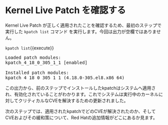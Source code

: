 # Kernel Live Patch を確認する


Kernel Live Patch が正しく適用されたことを確認するため、最初のステップで実行した `kpatch list` コマンド を実行します。今回は出力が空欄ではありません。

`kpatch list`{{execute}}

<pre class="file">
Loaded patch modules:
kpatch_4_18_0_305_1_1 [enabled]

Installed patch modules:
kpatch_4_18_0_305_1_1 (4.18.0-305.el8.x86_64)
</pre>

この出力から、前のステップでインストールしたkpatchはシステムへ適用され、有効化されていることがわかります。これでシステムは実行中のカーネルに対してクリティカルなCVEを解決するための更新されました。

次のステップでは、適用されたkpatchでどのCVEが解決されたのか、そしてCVEおよびその緩和策について、Red Hatの追加情報がどこにあるか見ます。
